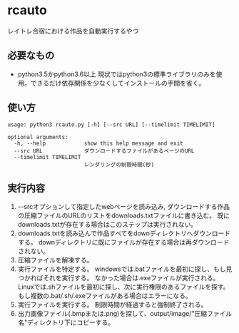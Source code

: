 # rcauto
レイトレ合宿における作品を自動実行するやつ

## 必要なもの
* python3.5かpython3.6以上
現状ではpython3の標準ライブラリのみを使用。できるだけ依存関係を少なくしてインストールの手間を省く。

## 使い方
```
usage: python3 rcauto.py [-h] [--src URL] [--timelimit TIMELIMIT]

optional arguments:
  -h, --help            show this help message and exit
  --src URL             ダウンロードするファイルがあるページのURL
  --timelimit TIMELIMIT
                        レンダリングの制限時間(秒)
```

## 実行内容
1. --srcオプションして指定したwebページを読み込み, ダウンロードする作品の圧縮ファイルのURLのリストをdownloads.txtファイルに書き込む。
既にdownloads.txtが存在する場合はこのステップは実行されない。
1. downloads.txtを読み込んで作品すべてをdownディレクトリへダウンロードする。
downディレクトリに既にファイルが存在する場合は再ダウンロードされない。
1. 圧縮ファイルを解凍する。
1. 実行ファイルを特定する。
windowsでは.batファイルを最初に探し、もし見つかればそれを実行する。
なかった場合は.exeファイルが実行される。
Linuxでは.shファイルを最初に探し、次に実行権限のあるファイルを探す。
もし複数の.bat/.sh/.exeファイルがある場合はエラーになる。
1. 実行ファイルを実行する。
制限時間が経過すると強制終了される。
1. 出力画像ファイル(.bmpまたは.png)を探して、output/image/"圧縮ファイル名"ディレクトリ下にコピーする。


